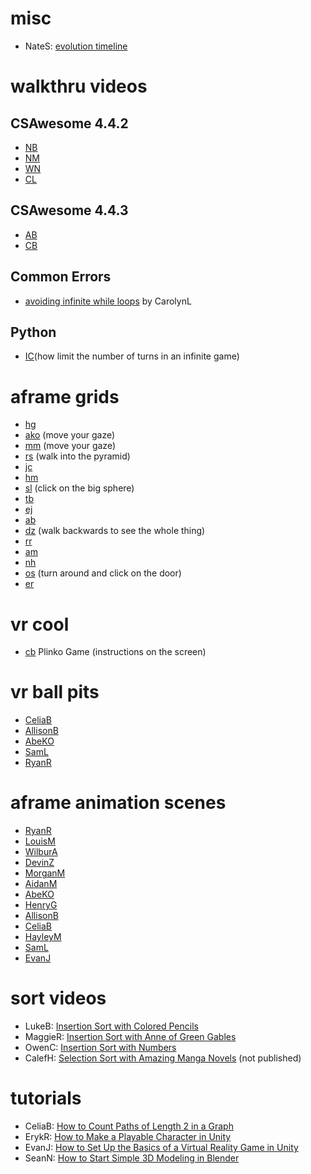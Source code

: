 # misc
- NateS: [evolution timeline](https://editor.p5js.org/22SattNa@wcsu.net/full/kwSohC4pB)

# walkthru videos
## CSAwesome 4.4.2
- [NB](https://drive.google.com/file/d/1wTBFQDgMQo_TSMvXOjTujUmuBkJgWQLZ/view)
- [NM](https://www.youtube.com/watch?v=Rd64mv7Xg_k&feature=youtu.be)
- [WN](https://www.youtube.com/watch?v=4HxwcuBdFwc&feature=youtu.be)
- [CL](https://www.youtube.com/watch?v=4tlJv85Je8E)

## CSAwesome 4.4.3
- [AB](https://www.youtube.com/watch?v=yIZc4H1AH1I&feature=youtu.be)
- [CB](https://www.youtube.com/watch?v=miUEeoLeTYA&feature=youtu.be)

## Common Errors
- [avoiding infinite while loops](https://youtu.be/BZhBDsmRq4U) by CarolynL

## Python
- [IC](https://drive.google.com/file/d/1hLPxT8hFbnhw3qQmFZ8qTdxpsxDgL1YM/view?usp=sharing)(how limit the number of turns in an infinite game)

# aframe grids
- [hg](https://codehs.com/share/5ZTowSUEQqiNtbdCyag8)
- [ako](https://codehs.com/share/ewEc6pOPRvGjX2pOUQnH) (move your gaze)
- [mm](https://codehs.com/share/zRERnNMu3lnbHp9nLeCu) (move your gaze)
- [rs](https://codehs.com/share/U92QFgj5ijAdjNDN3w5y) (walk into the pyramid)
- [jc](https://codehs.com/share/jdsG8CLfH2ppsXLw3AY1)
- [hm](https://codehs.com/share/3f1WwM5ThdmvPiE22UJ5)
- [sl](https://codehs.com/share/dK6R2tHJkkVAWPmsFzmd) (click on the big sphere)
- [tb](https://codehs.com/share/8wsxuehDQmbAdmKDYokr)
- [ej](https://codehs.com/share/VowMyLlhsI1jEEV6uQTQ)
- [ab](https://codehs.com/share/zjXHQuwwsWmAUVY6knFY)
- [dz](https://codehs.com/editor/html/2582089/1657334/index.html) (walk backwards to see the whole thing)
- [rr](https://codehs.com/editor/html/2588003/1657332/index.html)
- [am](https://codehs.com/editor/html/2578548/1657338/index.html)
- [nh](https://codehs.com/editor/html/2584590/1657333/index.html)
- [os](https://codehs.com/abacus/share/mAcG1LYzf1njKzKSvgAK) (turn around and click on the door)
- [er](https://codehs.com/abacus/share/New_Sandbox_Program_AVxIql)

# vr cool
- [cb](https://codehs.com/share/vOItR3PtDDasaNQeZ1CS) Plinko Game (instructions on the screen)

# vr ball pits
- [CeliaB](https://codehs.com/editor/html/2518992/1722215/index.html)
- [AllisonB](https://codehs.com/editor/html/2518966/1722214/index.html)
- [AbeKO](https://codehs.com/editor/html/2519060/1657336/index.html)
- [SamL](https://codehs.com/editor/html/2516720/1686445/index.html)
- [RyanR](https://codehs.com/editor/html/2549113/1657332/index.html)

# aframe animation scenes
- [RyanR](https://codehs.com/editor/html/456751/1657332/index.html)
- [LouisM](https://codehs.com/editor/html/456751/1686449/index.html)
- [WilburA](https://codehs.com/editor/html/456751/1686459/index.html)
- [DevinZ](https://codehs.com/editor/html/456751/1657334/index.html)
- [MorganM](https://codehs.com/editor/html/456751/1657328/index.html)
- [AidanM](https://codehs.com/editor/html/456751/1657338/index.html)
- [AbeKO](https://codehs.com/editor/html/456751/1657336/index.html)
- [HenryG](https://codehs.com/editor/html/456751/1657329/index.html)
- [AllisonB](https://codehs.com/editor/html/456751/1722214/index.html)
- [CeliaB](https://codehs.com/editor/html/456751/1722215/index.html)
- [HayleyM](https://codehs.com/editor/html/456751/1686458/index.html)
- [SamL](https://codehs.com/editor/html/456751/1686445/index.html)
- [EvanJ](https://codehs.com/editor/html/456751/1686455/index.html)

# sort videos
- LukeB: [Insertion Sort with Colored Pencils](https://youtu.be/bhjNLhmkcIg)
- MaggieR: [Insertion Sort with Anne of Green Gables](https://www.youtube.com/watch?v=I0QYrDYmz3k)
- OwenC: [Insertion Sort with Numbers](https://www.youtube.com/watch?v=_2YvohxHFbs)
- CalefH: [Selection Sort with Amazing Manga Novels](https://drive.google.com/file/d/1XcjGR97hqDS4brEOZ8y-1TO1jOQNR2yg/view) (not published)

# tutorials
- CeliaB: [How to Count Paths of Length 2 in a Graph](https://docs.google.com/presentation/d/1agp9PP69UU3M_lo-W9A1bC_9xNF0F-NSTKAmdxfSkZE/edit#slide=id.p)
- ErykR: [How to Make a Playable Character in Unity](https://docs.google.com/presentation/d/16o6TMDycsq5t5kI4YFqCAGGQvvy5NBRPB_W8ZQNEpzE/edit?ts=5e567d18#slide=id.p)
- EvanJ: [How to Set Up the Basics of a Virtual Reality Game in Unity](https://docs.google.com/document/d/1Y8Obwy3S8cHacWn1EjdwZd23f8CvBdpyLr6Mlp_hPDM/edit)
- SeanN: [How to Start Simple 3D Modeling in Blender](https://docs.google.com/document/d/14ynSmVJ3MLAl7x7cXPBnYic_x3A9l-kFH3zg9H7OS9Y/edit?ts=5e6252c2)
